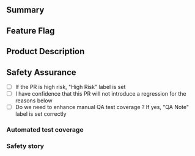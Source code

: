 ## Summary
<!--
    Provide a link to the ticket or document which prompted this change,
    Describe the rationale and design decisions.
-->

## Feature Flag
<!-- If this is specific to a feature flag, which one? -->

## Product Description
<!-- For non-invisible changes, describe user-facing effects. Would be good to add screenshots/videos for any major user facing changes -->

## Safety Assurance

- [ ] If the PR is high risk, "High Risk" label is set
- [ ] I have confidence that this PR will not introduce a regression for the reasons below
- [ ] Do we need to enhance manual QA test coverage ? If yes, "QA Note" label is set correctly

### Automated test coverage

<!-- Identify the related test coverage and the tests it would catch -->


### Safety story
<!--
Describe any other pieces to the safety story including
local testing, why the change is inherently safe, and/or plans to limit the blast radius of a defect.
--> 
